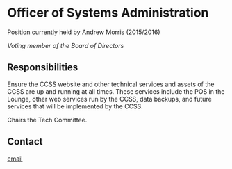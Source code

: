 <h1>Officer of Systems Administration</h1>

Position currently held by Andrew Morris (2015/2016)

*Voting member of the Board of Directors*

## Responsibilities

Ensure the CCSS website and other technical services and assets of the CCSS are
up and running at all times. These services include the POS in the Lounge,
other web services run by the CCSS, data backups, and future services that will
be implemented by the CCSS.

Chairs the Tech Committee.

## Contact

[email](mailto:andrew.morris@ccss.carleton.ca)
